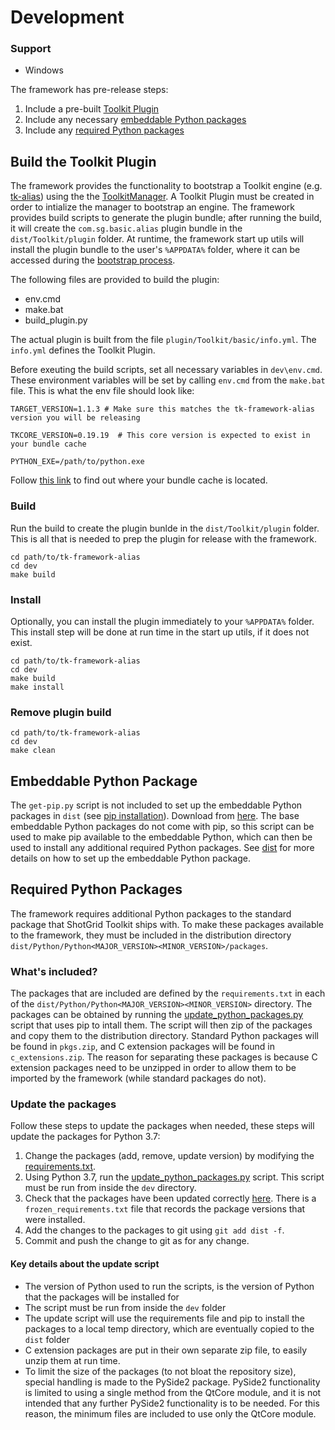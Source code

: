 # Development

### Support

- Windows

The framework has pre-release steps:

1. Include a pre-built [Toolkit Plugin](#build_toolkit_plugin)
2. Include any necessary [embeddable Python packages](#embed_py_package)
3. Include any [required Python packages](#required-python-packages)

## <a name="build_toolkit_plugin"></a> Build the Toolkit Plugin

The framework provides the functionality to bootstrap a Toolkit engine (e.g. [tk-alias](https://github.com/shotgunsoftware/tk-alias)) using the the [ToolkitManager](https://github.com/shotgunsoftware/tk-core/blob/develop/python/tank/bootstrap/manager.py). A Toolkit Plugin must be created in order to intialize the manager to bootstrap an engine. The framework provides build scripts to generate the plugin bundle; after running the build, it will create the `com.sg.basic.alias` plugin bundle in the `dist/Toolkit/plugin` folder. At runtime, the framework start up utils will install the plugin bundle to the user's `%APPDATA%` folder, where it can be accessed during the [bootstrap process](https://github.com/shotgunsoftware/tk-framework-alias/blob/develop/python/tk_framework_alias_utils/plugin_bootstrap.py).

The following files are provided to build the plugin:

- env.cmd
- make.bat
- build_plugin.py

The actual plugin is built from the file `plugin/Toolkit/basic/info.yml`. The `info.yml` defines the Toolkit Plugin.

Before exeuting the build scripts, set all necessary variables in `dev\env.cmd`. These environment variables will be set by calling `env.cmd` from the `make.bat` file. This is what the env file should look like:

```
TARGET_VERSION=1.1.3 # Make sure this matches the tk-framework-alias version you will be releasing

TKCORE_VERSION=0.19.19  # This core version is expected to exist in your bundle cache

PYTHON_EXE=/path/to/python.exe
```

Follow [this link](https://developer.shotgridsoftware.com/7c9867c0/#bundle-cache) to find out where your bundle cache is located.

### Build

Run the build to create the plugin bunlde in the `dist/Toolkit/plugin` folder. This is all that is needed to prep the plugin for release with the framework.

```
cd path/to/tk-framework-alias
cd dev
make build
```

### Install

Optionally, you can install the plugin immediately to your `%APPDATA%` folder. This install step will be done at run time in the start up utils, if it does not exist.

```
cd path/to/tk-framework-alias
cd dev
make build
make install
```

### Remove plugin build

```
cd path/to/tk-framework-alias
cd dev
make clean
```

## <a name="embed_py_package"></a>Embeddable Python Package

The `get-pip.py` script is not included to set up the embeddable Python packages in `dist` (see [pip installation](https://pip.pypa.io/en/stable/installation/)). Download from [here](https://bootstrap.pypa.io/get-pip.py). The base embeddable Python packages do not come with pip, so this script can be used to make pip available to the embeddable Python, which can then be used to install any additional required Python packages. See [dist](https://github.com/shotgunsoftware/tk-framework-alias/blob/develop/dist/README.md) for more details on how to set up the embeddable Python package.

## Required Python Packages

The framework requires additional Python packages to the standard package that ShotGrid Toolkit ships with. To make these packages available to the framework, they must be included in the distribution directory `dist/Python/Python<MAJOR_VERSION><MINOR_VERSION>/packages`.

### What's included?

The packages that are included are defined by the `requirements.txt` in each of the `dist/Python/Python<MAJOR_VERSION><MINOR_VERSION>` directory. The packages can be obtained by running the [update_python_packages.py](https://github.com/shotgunsoftware/tk-framework-alias/blob/develop/dev/update_python_packages.py) script that uses pip to intall them. The script will then zip of the packages and copy them to the distribution directory. Standard Python packages will be found in `pkgs.zip`, and C extension packages will be found in `c_extensions.zip`. The reason for separating these packages is because C extension packages need to be unzipped in order to allow them to be imported by the framework (while standard packages do not).

### Update the packages

Follow these steps to update the packages when needed, these steps will update the packages for Python 3.7:

1. Change the packages (add, remove, update version) by modifying the [requirements.txt](https://github.com/shotgunsoftware/tk-framework-alias/blob/develop/dist/Python/Python37/requirements.txt).
2. Using Python 3.7, run the [update_python_packages.py](https://github.com/shotgunsoftware/tk-framework-alias/blob/develop/dev/update_python_packages.py) script. This script must be run from inside the `dev` directory.
3. Check that the packages have been updated correctly [here](https://github.com/shotgunsoftware/tk-framework-alias/blob/develop/dist/Python/Python37/packages). There is a `frozen_requirements.txt` file that records the package versions that were installed.
4. Add the changes to the packages to git using `git add dist -f`.
5. Commit and push the change to git as for any change.

#### Key details about the update script

- The version of Python used to run the scripts, is the version of Python that the packages will be installed for
- The script must be run from inside the `dev` folder
- The update script will use the requirements file and pip to install the packages to a local temp directory, which are eventually copied to the `dist` folder
- C extension packages are put in their own separate zip file, to easily unzip them at run time.
- To limit the size of the packages (to not bloat the repository size), special handling is made to the PySide2 package. PySide2 functionality is limited to using a single method from the QtCore module, and it is not intended that any further PySide2 functionality is to be needed. For this reason, the minimum files are included to use only the QtCore module.
